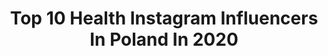 ---
title: Top 10 Health Instagram Influencers In Poland In 2020
description: >-
  Find top health Instagram influencers in Poland in 2020. Most popular hashtags: #zosta #love #birthdaygirl #outfit.
platform: Instagram
profiles:
  - username: "wiki.bre"
    fullname: >-
      MAKEUP • BEAUTY • LIFESTYLE
    location: "Poland"
    followers: 15793
    engagement: 1072
    commentsToLikes: 0.158301
    id: ck5pytbc9xpan0i11sgqfjiog
    verified: false
    hashtags: "#blackoutfit, #highlight, #loveyourskin, #quarantine"
  - username: "kaaaro_wu"
    fullname: >-
      Lifestyle
    location: "Poland"
    followers: 15855
    engagement: 703
    commentsToLikes: 0.153578
    id: ck15qb5cc1zsm0i19nwb10g5b
    verified: false
    hashtags: "#herbata, #chill, #zimowewieczory, #sprandigirl"
  - username: "weroviko"
    fullname: >-
      Viko
    location: "Poland"
    followers: 3445
    engagement: 3110
    commentsToLikes: 0.085034
    id: ckap4qhso8f0a0i782vs00mf7
    verified: false
    hashtags: "#kolorywiosny, #regeneracja, #meta, #xmasrun"
  - username: "fit_malosci"
    fullname: >-
      
    location: "Poland"
    followers: 10085
    engagement: 1314
    commentsToLikes: 0.058802
    id: ck9hai33ncmty0j78nenusg02
    verified: false
    hashtags: "#birthdaygirl, #foodinspiration, #healthyfood, #zosta"
  - username: "paulinarubaszka"
    fullname: >-
      Paulina Rubaszka ✨
    location: "Poland"
    followers: 5464
    engagement: 884
    commentsToLikes: 0.168709
    id: ck9hadmd1c5fi0j78wlempxwr
    verified: false
    hashtags: "#blondie, #spacer, #photo, #couplegoals"
  - username: "velvet_lady_style"
    fullname: >-
      VelvetLadyStyle
    location: "Poland"
    followers: 10589
    engagement: 746
    commentsToLikes: 0.153454
    id: ck0vxhjjgyx980i194dmqe92k
    verified: false
    hashtags: "#instablondies, #selfiegirl, #bloggerin, #elegancko"
  - username: "dominika.geneja"
    fullname: >-
      Dominika Geneja
    location: "Poland"
    followers: 9872
    engagement: 712
    commentsToLikes: 0.074265
    id: ck9hcg9ddl8sv0j78hoqeqgd8
    verified: false
    hashtags: "#brat, #9miesi, #ciuszki, #rodzen"
  - username: "rusaczkowa"
    fullname: >-
      Agnieszka Rusaczek
    location: "Poland"
    followers: 18003
    engagement: 1637
    commentsToLikes: 0.024699
    id: ck5q75jsj02xt0i1159pn5nr6
    verified: false
    hashtags: "#nature, #lodz, #weekend, #inspiration"
  - username: "mrs.luks"
    fullname: >-
      s y l w i a   l u k s
    location: "Poland"
    followers: 17743
    engagement: 641
    commentsToLikes: 0.056056
    id: ck0w6brot7tq20i19kd8a68zt
    verified: false
    hashtags: "#tuesdayvibes, #mamatrenuje, #sopot, #animallovers"
  - username: "la.milenna"
    fullname: >-
      FITNESS | FASHION | TRAVEL
    location: "Poland"
    followers: 235111
    engagement: 522
    commentsToLikes: 0.023057
    id: ck0w15ponhox70i19pl6hhzwl
    verified: false
    hashtags: "#doglover, #igfitness, #yogalicious, #fashionista"
---